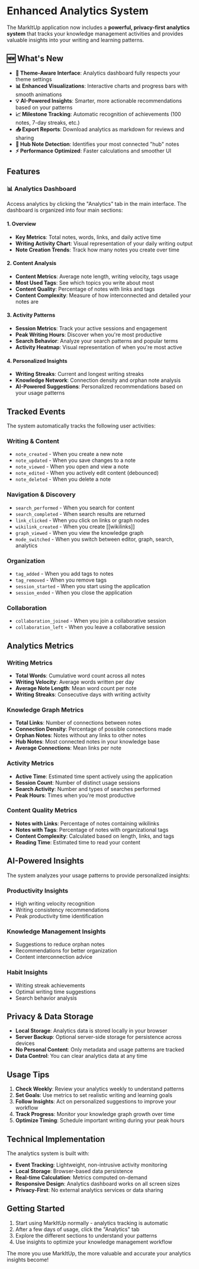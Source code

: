 # Enhanced Analytics System

The MarkItUp application now includes a **powerful, privacy-first analytics system** that tracks your knowledge management activities and provides valuable insights into your writing and learning patterns.

## 🆕 What's New

- **🎨 Theme-Aware Interface**: Analytics dashboard fully respects your theme settings
- **📊 Enhanced Visualizations**: Interactive charts and progress bars with smooth animations
- **💡 AI-Powered Insights**: Smarter, more actionable recommendations based on your patterns
- **📈 Milestone Tracking**: Automatic recognition of achievements (100 notes, 7-day streaks, etc.)
- **📥 Export Reports**: Download analytics as markdown for reviews and sharing
- **🎯 Hub Note Detection**: Identifies your most connected "hub" notes
- **⚡ Performance Optimized**: Faster calculations and smoother UI

## Features

### 📊 Analytics Dashboard
Access analytics by clicking the "Analytics" tab in the main interface. The dashboard is organized into four main sections:

#### 1. Overview
- **Key Metrics**: Total notes, words, links, and daily active time
- **Writing Activity Chart**: Visual representation of your daily writing output
- **Note Creation Trends**: Track how many notes you create over time

#### 2. Content Analysis
- **Content Metrics**: Average note length, writing velocity, tags usage
- **Most Used Tags**: See which topics you write about most
- **Content Quality**: Percentage of notes with links and tags
- **Content Complexity**: Measure of how interconnected and detailed your notes are

#### 3. Activity Patterns
- **Session Metrics**: Track your active sessions and engagement
- **Peak Writing Hours**: Discover when you're most productive
- **Search Behavior**: Analyze your search patterns and popular terms
- **Activity Heatmap**: Visual representation of when you're most active

#### 4. Personalized Insights
- **Writing Streaks**: Current and longest writing streaks
- **Knowledge Network**: Connection density and orphan note analysis
- **AI-Powered Suggestions**: Personalized recommendations based on your usage patterns

## Tracked Events

The system automatically tracks the following user activities:

### Writing & Content
- `note_created` - When you create a new note
- `note_updated` - When you save changes to a note
- `note_viewed` - When you open and view a note
- `note_edited` - When you actively edit content (debounced)
- `note_deleted` - When you delete a note

### Navigation & Discovery
- `search_performed` - When you search for content
- `search_completed` - When search results are returned
- `link_clicked` - When you click on links or graph nodes
- `wikilink_created` - When you create [[wikilinks]]
- `graph_viewed` - When you view the knowledge graph
- `mode_switched` - When you switch between editor, graph, search, analytics

### Organization
- `tag_added` - When you add tags to notes
- `tag_removed` - When you remove tags
- `session_started` - When you start using the application
- `session_ended` - When you close the application

### Collaboration
- `collaboration_joined` - When you join a collaborative session
- `collaboration_left` - When you leave a collaborative session

## Analytics Metrics

### Writing Metrics
- **Total Words**: Cumulative word count across all notes
- **Writing Velocity**: Average words written per day
- **Average Note Length**: Mean word count per note
- **Writing Streaks**: Consecutive days with writing activity

### Knowledge Graph Metrics
- **Total Links**: Number of connections between notes
- **Connection Density**: Percentage of possible connections made
- **Orphan Notes**: Notes without any links to other notes
- **Hub Notes**: Most connected notes in your knowledge base
- **Average Connections**: Mean links per note

### Activity Metrics
- **Active Time**: Estimated time spent actively using the application
- **Session Count**: Number of distinct usage sessions
- **Search Activity**: Number and types of searches performed
- **Peak Hours**: Times when you're most productive

### Content Quality Metrics
- **Notes with Links**: Percentage of notes containing wikilinks
- **Notes with Tags**: Percentage of notes with organizational tags
- **Content Complexity**: Calculated based on length, links, and tags
- **Reading Time**: Estimated time to read your content

## AI-Powered Insights

The system analyzes your usage patterns to provide personalized insights:

### Productivity Insights
- High writing velocity recognition
- Writing consistency recommendations
- Peak productivity time identification

### Knowledge Management Insights
- Suggestions to reduce orphan notes
- Recommendations for better organization
- Content interconnection advice

### Habit Insights
- Writing streak achievements
- Optimal writing time suggestions
- Search behavior analysis

## Privacy & Data Storage

- **Local Storage**: Analytics data is stored locally in your browser
- **Server Backup**: Optional server-side storage for persistence across devices
- **No Personal Content**: Only metadata and usage patterns are tracked
- **Data Control**: You can clear analytics data at any time

## Usage Tips

1. **Check Weekly**: Review your analytics weekly to understand patterns
2. **Set Goals**: Use metrics to set realistic writing and learning goals
3. **Follow Insights**: Act on personalized suggestions to improve your workflow
4. **Track Progress**: Monitor your knowledge graph growth over time
5. **Optimize Timing**: Schedule important writing during your peak hours

## Technical Implementation

The analytics system is built with:
- **Event Tracking**: Lightweight, non-intrusive activity monitoring
- **Local Storage**: Browser-based data persistence
- **Real-time Calculation**: Metrics computed on-demand
- **Responsive Design**: Analytics dashboard works on all screen sizes
- **Privacy-First**: No external analytics services or data sharing

## Getting Started

1. Start using MarkItUp normally - analytics tracking is automatic
2. After a few days of usage, click the "Analytics" tab
3. Explore the different sections to understand your patterns
4. Use insights to optimize your knowledge management workflow

The more you use MarkItUp, the more valuable and accurate your analytics insights become!
